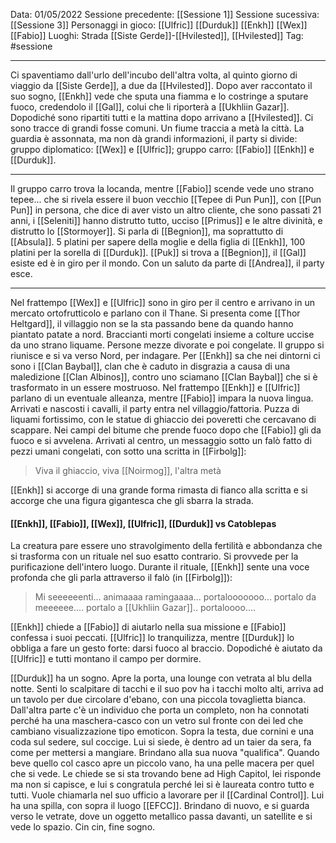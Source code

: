 Data: 01/05/2022
Sessione precedente: [[Sessione 1]]
Sessione sucessiva: [[Sessione 3]]
Personaggi in gioco: [[Ulfric]] [[Durduk]] [[Enkh]] [[Wex]] [[Fabio]]
Luoghi: Strada [[Siste Gerde]]-[[Hvilested]], [[Hvilested]]
Tag: #sessione 

---
Ci spaventiamo dall'urlo dell'incubo dell'altra volta, al quinto giorno di viaggio da [[Siste Gerde]], a due da [[Hvilested]]. Dopo aver raccontato il suo sogno, [[Enkh]] vede che sputa una fiamma e lo costringe a sputare fuoco, credendolo il [[Gal]], colui che li riporterà a [[Ukhliin Gazar]]. Dopodiché sono ripartiti tutti e la mattina dopo arrivano a [[Hvilested]]. Ci sono tracce di grandi fosse comuni. Un fiume traccia a metà la città. La guardia è assonnata, ma non dà grandi informazioni, il party si divide: gruppo diplomatico: [[Wex]] e [[Ulfric]]; gruppo carro: [[Fabio]] [[Enkh]] e [[Durduk]]. 

---
Il gruppo carro trova la locanda, mentre [[Fabio]] scende vede uno strano tepee... che si rivela essere il buon vecchio [[Tepee di Pun Pun]], con [[Pun Pun]] in persona, che dice di aver visto un altro cliente, che sono passati 21 anni, i [[Seleniti]] hanno distrutto tutto, ucciso [[Primus]] e le altre divinità, e distrutto lo [[Stormoyer]]. Si parla di [[Begnion]], ma soprattutto di [[Absula]]. 5 platini per sapere della moglie e della figlia di [[Enkh]], 100 platini per la sorella di [[Durduk]]. [[Puk]] si trova a [[Begnion]], il [[Gal]] esiste ed è in giro per il mondo. Con un saluto da parte di [[Andrea]], il party esce.

---
Nel frattempo [[Wex]] e [[Ulfric]] sono in giro per il centro e arrivano in un mercato ortofrutticolo e parlano con il Thane. Si presenta come [[Thor Heltgard]], il villaggio non se la sta passando bene da quando hanno piantato patate a nord. Braccianti morti congelati insieme a colture uccise da uno strano liquame. Persone mezze divorate e poi congelate. Il gruppo si riunisce e si va verso Nord, per indagare. Per [[Enkh]] sa che nei dintorni ci sono i [[Clan Baybal]], clan che è caduto in disgrazia a causa di una maledizione [[Clan Albinos]], contro uno sciamano [[Clan Baybal]] che si è trasformato in un essere mostruoso. Nel frattempo [[Enkh]] e [[Ulfric]] parlano di un eventuale alleanza, mentre [[Fabio]] impara la nuova lingua. Arrivati e nascosti i cavalli, il party entra nel villaggio/fattoria. Puzza di liquami fortissimo, con le statue di ghiaccio dei poveretti che cercavano di scappare. Nei campi del bitume che prende fuoco dopo che [[Fabio]] gli da fuoco e si avvelena.  Arrivati al centro, un messaggio sotto un falò fatto di pezzi umani congelati, con sotto una scritta in [[Firbolg]]:
>Viva il ghiaccio, viva [[Noirmog]], l'altra metà

[[Enkh]] si accorge di una grande forma rimasta di fianco alla scritta e si accorge che una figura gigantesca che gli sbarra la strada.
#### [[Enkh]], [[Fabio]], [[Wex]], [[Ulfric]], [[Durduk]] vs Catoblepas
La creatura pare essere uno stravolgimento della fertilità e abbondanza che si trasforma con un rituale nel suo esatto contrario. Si provvede per la purificazione dell'intero luogo. Durante il rituale, [[Enkh]] sente una voce profonda che gli parla attraverso il falò (in [[Firbolg]]):
> Mi seeeeeenti... animaaaa ramingaaaa... portalooooooo... portalo da meeeeee.... portalo a [[Ukhliin Gazar]].. portaloooo....

[[Enkh]] chiede a [[Fabio]] di aiutarlo nella sua missione e [[Fabio]] confessa i suoi peccati. [[Ulfric]] lo tranquilizza, mentre [[Durduk]] lo obbliga a fare un gesto forte: darsi fuoco al braccio. Dopodiché è aiutato da [[Ulfric]] e tutti montano il campo per dormire. 

[[Durduk]] ha un sogno.
Apre la porta, una lounge con vetrata al blu della notte. Senti lo scalpitare di tacchi e il suo pov ha i tacchi molto alti, arriva ad un tavolo per due circolare d'ebano, con una piccola tovaglietta bianca. Dall'altra parte c'è un individuo che porta un completo, non ha connotati perché ha una maschera-casco con un vetro sul fronte con dei led che cambiano visualizzazione tipo emoticon. Sopra la testa, due cornini e una coda sul sedere, sul coccige. Lui si siede, è dentro ad un taier da sera, fa come per mettersi a mangiare. Brindano alla sua nuova "qualifica". Quando beve quello col casco apre un piccolo vano, ha una pelle macera per quel che si vede. Le chiede se si sta trovando bene ad High Capitol, lei risponde ma non si capisce, e lui s congratula perché lei si è laureata contro tutto e tutti. Vuole chiamarla nel suo ufficio a lavorare per il [[Cardinal Control]]. Lui ha una spilla, con sopra il luogo [[EFCC]]. Brindano di nuovo, e si guarda verso le vetrate, dove un oggetto metallico passa davanti, un satellite e si vede lo spazio. Cin cin, fine sogno. 